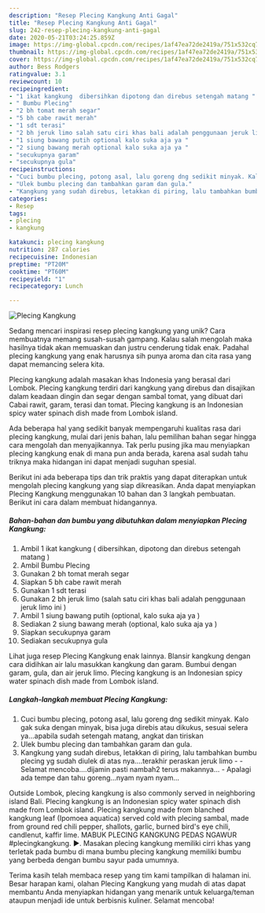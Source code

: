 ```yaml
---
description: "Resep Plecing Kangkung Anti Gagal"
title: "Resep Plecing Kangkung Anti Gagal"
slug: 242-resep-plecing-kangkung-anti-gagal
date: 2020-05-21T03:24:25.859Z
image: https://img-global.cpcdn.com/recipes/1af47ea72de2419a/751x532cq70/plecing-kangkung-foto-resep-utama.jpg
thumbnail: https://img-global.cpcdn.com/recipes/1af47ea72de2419a/751x532cq70/plecing-kangkung-foto-resep-utama.jpg
cover: https://img-global.cpcdn.com/recipes/1af47ea72de2419a/751x532cq70/plecing-kangkung-foto-resep-utama.jpg
author: Bess Rodgers
ratingvalue: 3.1
reviewcount: 10
recipeingredient:
- "1 ikat kangkung  dibersihkan dipotong dan direbus setengah matang "
- " Bumbu Plecing"
- "2 bh tomat merah segar"
- "5 bh cabe rawit merah"
- "1 sdt terasi"
- "2 bh jeruk limo salah satu ciri khas bali adalah penggunaan jeruk limo ini "
- "1 siung bawang putih optional kalo suka aja ya "
- "2 siung bawang merah optional kalo suka aja ya "
- "secukupnya garam"
- "secukupnya gula"
recipeinstructions:
- "Cuci bumbu plecing, potong asal, lalu goreng dng sedikit minyak. Kalo gak suka dengan minyak, bisa juga direbis atau dikukus, sesuai selera ya...apabila sudah setengah matang, angkat dan tiriskan"
- "Ulek bumbu plecing dan tambahkan garam dan gula."
- "Kangkung yang sudah direbus, letakkan di piring, lalu tambahkan bumbu plecing yg sudah diulek di atas nya....terakhir peraskan jeruk limo  Selamat mencoba....dijamin pasti nambah2 terus makannya... Apalagi ada tempe dan tahu goreng...nyam nyam nyam..."
categories:
- Resep
tags:
- plecing
- kangkung

katakunci: plecing kangkung 
nutrition: 287 calories
recipecuisine: Indonesian
preptime: "PT20M"
cooktime: "PT60M"
recipeyield: "1"
recipecategory: Lunch

---
```



![Plecing Kangkung](https://img-global.cpcdn.com/recipes/1af47ea72de2419a/751x532cq70/plecing-kangkung-foto-resep-utama.jpg)

Sedang mencari inspirasi resep plecing kangkung yang unik? Cara membuatnya memang susah-susah gampang. Kalau salah mengolah maka hasilnya tidak akan memuaskan dan justru cenderung tidak enak. Padahal plecing kangkung yang enak harusnya sih punya aroma dan cita rasa yang dapat memancing selera kita.

Plecing kangkung adalah masakan khas Indonesia yang berasal dari Lombok. Plecing kangkung terdiri dari kangkung yang direbus dan disajikan dalam keadaan dingin dan segar dengan sambal tomat, yang dibuat dari Cabai rawit, garam, terasi dan tomat. Plecing kangkung is an Indonesian spicy water spinach dish made from Lombok island.

Ada beberapa hal yang sedikit banyak mempengaruhi kualitas rasa dari plecing kangkung, mulai dari jenis bahan, lalu pemilihan bahan segar hingga cara mengolah dan menyajikannya. Tak perlu pusing jika mau menyiapkan plecing kangkung enak di mana pun anda berada, karena asal sudah tahu triknya maka hidangan ini dapat menjadi suguhan spesial.


Berikut ini ada beberapa tips dan trik praktis yang dapat diterapkan untuk mengolah plecing kangkung yang siap dikreasikan. Anda dapat menyiapkan Plecing Kangkung menggunakan 10 bahan dan 3 langkah pembuatan. Berikut ini cara dalam membuat hidangannya.

<!--inarticleads1-->

##### Bahan-bahan dan bumbu yang dibutuhkan dalam menyiapkan Plecing Kangkung:

1. Ambil 1 ikat kangkung ( dibersihkan, dipotong dan direbus setengah matang )
1. Ambil  Bumbu Plecing
1. Gunakan 2 bh tomat merah segar
1. Siapkan 5 bh cabe rawit merah
1. Gunakan 1 sdt terasi
1. Gunakan 2 bh jeruk limo (salah satu ciri khas bali adalah penggunaan jeruk limo ini )
1. Ambil 1 siung bawang putih (optional, kalo suka aja ya )
1. Sediakan 2 siung bawang merah (optional, kalo suka aja ya )
1. Siapkan secukupnya garam
1. Sediakan secukupnya gula


Lihat juga resep Plecing Kangkung enak lainnya. Blansir kangkung dengan cara didihkan air lalu masukkan kangkung dan garam. Bumbui dengan garam, gula, dan air jeruk limo. Plecing kangkung is an Indonesian spicy water spinach dish made from Lombok island. 

<!--inarticleads2-->

##### Langkah-langkah membuat Plecing Kangkung:

1. Cuci bumbu plecing, potong asal, lalu goreng dng sedikit minyak. Kalo gak suka dengan minyak, bisa juga direbis atau dikukus, sesuai selera ya...apabila sudah setengah matang, angkat dan tiriskan
1. Ulek bumbu plecing dan tambahkan garam dan gula.
1. Kangkung yang sudah direbus, letakkan di piring, lalu tambahkan bumbu plecing yg sudah diulek di atas nya....terakhir peraskan jeruk limo -  - Selamat mencoba....dijamin pasti nambah2 terus makannya... - Apalagi ada tempe dan tahu goreng...nyam nyam nyam...


Outside Lombok, plecing kangkung is also commonly served in neighboring island Bali. Plecing kangkung is an Indonesian spicy water spinach dish made from Lombok island. Plecing kangkung made from blanched kangkung leaf (Ipomoea aquatica) served cold with plecing sambal, made from ground red chili pepper, shallots, garlic, burned bird&#39;s eye chili, candlenut, kaffir lime. MABUK PLECING KANGKUNG PEDAS NGAWUR #plecingkangkung. ►. Masakan plecing kangkung memiliki cirri khas yang terletak pada bumbu di mana bumbu plecing kangkung memiliki bumbu yang berbeda dengan bumbu sayur pada umumnya. 

Terima kasih telah membaca resep yang tim kami tampilkan di halaman ini. Besar harapan kami, olahan Plecing Kangkung yang mudah di atas dapat membantu Anda menyiapkan hidangan yang menarik untuk keluarga/teman ataupun menjadi ide untuk berbisnis kuliner. Selamat mencoba!
